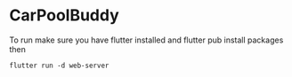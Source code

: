 # CarPoolBuddy

To run make sure you have flutter installed and flutter pub install packages then

`flutter run -d web-server`
